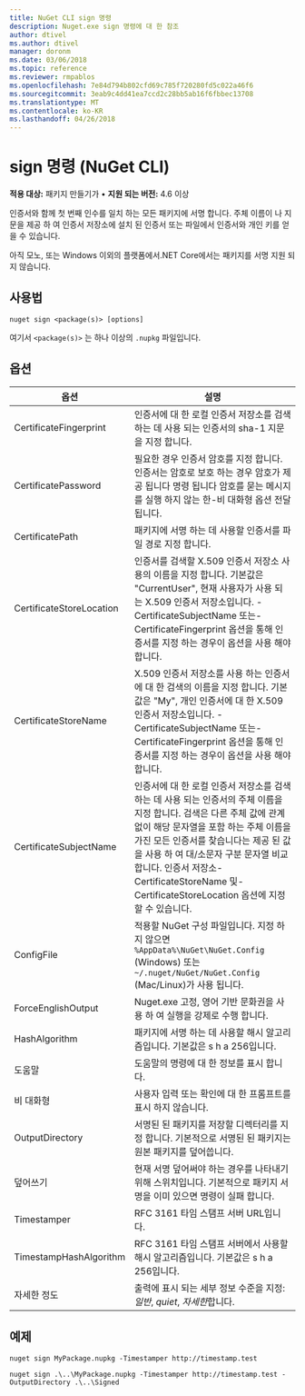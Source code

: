 ```yaml
---
title: NuGet CLI sign 명령
description: Nuget.exe sign 명령에 대 한 참조
author: dtivel
ms.author: dtivel
manager: doronm
ms.date: 03/06/2018
ms.topic: reference
ms.reviewer: rmpablos
ms.openlocfilehash: 7e84d794b802cfd69c785f720280fd5c022a46f6
ms.sourcegitcommit: 3eab9c4dd41ea7ccd2c28bb5ab16f6fbbec13708
ms.translationtype: MT
ms.contentlocale: ko-KR
ms.lasthandoff: 04/26/2018
---
```

# <a name="sign-command-nuget-cli"></a>sign 명령 (NuGet CLI)

**적용 대상:** 패키지 만들기가 &bullet; **지원 되는 버전:** 4.6 이상

인증서와 함께 첫 번째 인수를 일치 하는 모든 패키지에 서명 합니다. 주체 이름이 나 지문을 제공 하 여 인증서 저장소에 설치 된 인증서 또는 파일에서 인증서와 개인 키를 얻을 수 있습니다.

아직 모노, 또는 Windows 이외의 플랫폼에서.NET Core에서는 패키지를 서명 지원 되지 않습니다.

## <a name="usage"></a>사용법

```cli
nuget sign <package(s)> [options]
```

여기서 `<package(s)>` 는 하나 이상의 `.nupkg` 파일입니다.

## <a name="options"></a>옵션

| 옵션 | 설명 |
| --- | --- |
| CertificateFingerprint | 인증서에 대 한 로컬 인증서 저장소를 검색 하는 데 사용 되는 인증서의 sha-1 지문을 지정 합니다. |
| CertificatePassword | 필요한 경우 인증서 암호를 지정 합니다. 인증서는 암호로 보호 하는 경우 암호가 제공 됩니다 명령 됩니다 암호를 묻는 메시지를 실행 하지 않는 한-비 대화형 옵션 전달 됩니다. |
| CertificatePath | 패키지에 서명 하는 데 사용할 인증서를 파일 경로 지정 합니다. |
| CertificateStoreLocation | 인증서를 검색할 X.509 인증서 저장소 사용의 이름을 지정 합니다. 기본값은 "CurrentUser", 현재 사용자가 사용 되는 X.509 인증서 저장소입니다. -CertificateSubjectName 또는-CertificateFingerprint 옵션을 통해 인증서를 지정 하는 경우이 옵션을 사용 해야 합니다. |
| CertificateStoreName | X.509 인증서 저장소를 사용 하는 인증서에 대 한 검색의 이름을 지정 합니다. 기본값은 "My", 개인 인증서에 대 한 X.509 인증서 저장소입니다. -CertificateSubjectName 또는-CertificateFingerprint 옵션을 통해 인증서를 지정 하는 경우이 옵션을 사용 해야 합니다. |
| CertificateSubjectName | 인증서에 대 한 로컬 인증서 저장소를 검색 하는 데 사용 되는 인증서의 주체 이름을 지정 합니다.  검색은 다른 주체 값에 관계 없이 해당 문자열을 포함 하는 주체 이름을 가진 모든 인증서를 찾습니다는 제공 된 값을 사용 하 여 대/소문자 구분 문자열 비교 합니다.  인증서 저장소-CertificateStoreName 및-CertificateStoreLocation 옵션에 지정할 수 있습니다. |
| ConfigFile | 적용할 NuGet 구성 파일입니다. 지정 하지 않으면 `%AppData%\NuGet\NuGet.Config` (Windows) 또는 `~/.nuget/NuGet/NuGet.Config` (Mac/Linux)가 사용 됩니다.|
| ForceEnglishOutput | Nuget.exe 고정, 영어 기반 문화권을 사용 하 여 실행을 강제로 수행 합니다. |
| HashAlgorithm | 패키지에 서명 하는 데 사용할 해시 알고리즘입니다. 기본값은 s h a 256입니다. |
| 도움말 | 도움말의 명령에 대 한 정보를 표시 합니다. |
| 비 대화형 | 사용자 입력 또는 확인에 대 한 프롬프트를 표시 하지 않습니다. |
| OutputDirectory | 서명된 된 패키지를 저장할 디렉터리를 지정 합니다. 기본적으로 서명된 된 패키지는 원본 패키지를 덮어씁니다. |
| 덮어쓰기 | 현재 서명 덮어써야 하는 경우를 나타내기 위해 스위치입니다. 기본적으로 패키지 서명을 이미 있으면 명령이 실패 합니다. |
| Timestamper | RFC 3161 타임 스탬프 서버 URL입니다. |
| TimestampHashAlgorithm | RFC 3161 타임 스탬프 서버에서 사용할 해시 알고리즘입니다. 기본값은 s h a 256입니다. |
| 자세한 정도 | 출력에 표시 되는 세부 정보 수준을 지정: *일반*, *quiet*, *자세한*합니다. |

## <a name="examples"></a>예제

```cli
nuget sign MyPackage.nupkg -Timestamper http://timestamp.test

nuget sign .\..\MyPackage.nupkg -Timestamper http://timestamp.test -OutputDirectory .\..\Signed
```